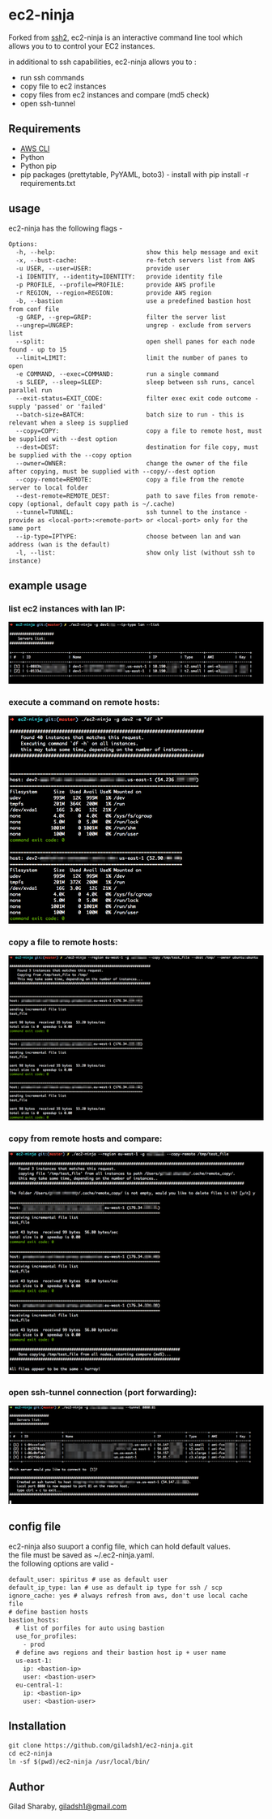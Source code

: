 # ec2-ninja
Forked from [ssh2](https://github.com/soheil/ssh2), ec2-ninja is an interactive command line tool which allows you to to control your EC2 instances.

in additional to ssh capabilities, ec2-ninja allows you to :
* run ssh commands
* copy file to ec2 instances
* copy files from ec2 instances and compare (md5 check)
* open ssh-tunnel

## Requirements
* [AWS CLI](https://aws.amazon.com/cli/)
* Python
* Python pip
* pip packages (prettytable, PyYAML, boto3) - install with pip install -r requirements.txt

## usage
ec2-ninja has the following flags -

```
Options:
  -h, --help:                         show this help message and exit
  -x, --bust-cache:                   re-fetch servers list from AWS
  -u USER, --user=USER:               provide user
  -i IDENTITY, --identity=IDENTITY:   provide identity file
  -p PROFILE, --profile=PROFILE:      provide AWS profile
  -r REGION, --region=REGION:         provide AWS region
  -b, --bastion                       use a predefined bastion host from conf file
  -g GREP, --grep=GREP:               filter the server list
  --ungrep=UNGREP:                    ungrep - exclude from servers list
  --split:                            open shell panes for each node found - up to 15
  --limit=LIMIT:                      limit the number of panes to open
  -e COMMAND, --exec=COMMAND:         run a single command
  -s SLEEP, --sleep=SLEEP:            sleep between ssh runs, cancel parallel run
  --exit-status=EXIT_CODE:            filter exec exit code outcome - supply 'passed' or 'failed'
  --batch-size=BATCH:                 batch size to run - this is relevant when a sleep is supplied
  --copy=COPY:                        copy a file to remote host, must be supplied with --dest option
  --dest=DEST:                        destination for file copy, must be supplied with the --copy option
  --owner=OWNER:                      change the owner of the file after copying, must be supplied with --copy/--dest option
  --copy-remote=REMOTE:               copy a file from the remote server to local folder
  --dest-remote=REMOTE_DEST:          path to save files from remote-copy (optional, default copy path is ~/.cache)
  --tunnel=TUNNEL:                    ssh tunnel to the instance - provide as <local-port>:<remote-port> or <local-port> only for the same port
  --ip-type=IPTYPE:                   choose between lan and wan address (wan is the default)
  -l, --list:                         show only list (without ssh to instance)
```

## example usage

### list ec2 instances with lan IP:
![](docs/lan_ip.png)

### execute a command on remote hosts:
![](docs/execute_command.png)

### copy a file to remote hosts:
![](docs/copy_file.png)

### copy from remote hosts and compare:
![](docs/copy_from_remote.png)

### open ssh-tunnel connection (port forwarding):
![](docs/ssh-tunnel.png)

## config file
ec2-ninja also suuport a config file, which can hold default values.  
the file must be saved as ~/.ec2-ninja.yaml.  
the following options are valid - 

```
default_user: spiritus # use as default user
default_ip_type: lan # use as default ip type for ssh / scp
ignore_cache: yes # always refresh from aws, don't use local cache file
# define bastion hosts
bastion_hosts:
  # list of porfiles for auto using bastion
  use_for_profiles:
    - prod
  # define aws regions and their bastion host ip + user name
  us-east-1:
    ip: <bastion-ip>
    user: <bastion-user>
  eu-central-1:
    ip: <bastion-ip>
    user: <bastion-user>
```
## Installation
```
git clone https://github.com/giladsh1/ec2-ninja.git
cd ec2-ninja
ln -sf $(pwd)/ec2-ninja /usr/local/bin/
```

## Author
Gilad Sharaby, giladsh1@gmail.com
